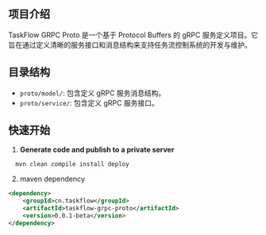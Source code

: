 ## 项目介绍

TaskFlow GRPC Proto 是一个基于 Protocol Buffers 的 gRPC 服务定义项目。它旨在通过定义清晰的服务接口和消息结构来支持任务流控制系统的开发与维护。

## 目录结构

- `proto/model/`: 包含定义 gRPC 服务消息结构。
- `proto/service/`: 包含定义 gRPC 服务接口。

## 快速开始

1. **Generate code and publish to a private server**

```shell
  mvn clean compile install deploy
```   
 
2. maven dependency
```xml
<dependency>
    <groupId>cn.taskflow</groupId>
    <artifactId>taskflow-grpc-proto</artifactId>
    <version>0.0.1-beta</version>
</dependency>
```
